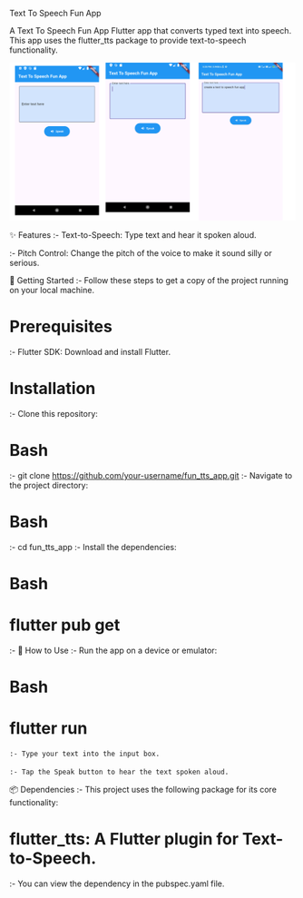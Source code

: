 Text To Speech Fun App

A Text To Speech Fun App Flutter app that converts typed text into speech. This app uses the flutter_tts package to provide text-to-speech functionality.

![image alt ](https://github.com/mr-yashmaurya/text_to_speech/blob/df43b4417756b190f56e6aee073dc83a3ba838ad/Screenshot_1.png)


✨ Features
  :- Text-to-Speech: Type text and hear it spoken aloud.

  :- Pitch Control: Change the pitch of the voice to make it sound silly or serious.

🚀 Getting Started
    :- Follow these steps to get a copy of the project running on your local machine.

# Prerequisites
  :- Flutter SDK: Download and install Flutter.
# Installation
  :- Clone this repository:

# Bash
  :- git clone https://github.com/your-username/fun_tts_app.git
  :- Navigate to the project directory:

# Bash

  :- cd fun_tts_app
  :- Install the dependencies:

# Bash

# flutter pub get
 :- 📱 How to Use
 :- Run the app on a device or emulator:

# Bash

 # flutter run
    :- Type your text into the input box.

    :- Tap the Speak button to hear the text spoken aloud.

📦 Dependencies
     :- This project uses the following package for its core functionality:

# flutter_tts: A Flutter plugin for Text-to-Speech.

 :- You can view the dependency in the pubspec.yaml file.
